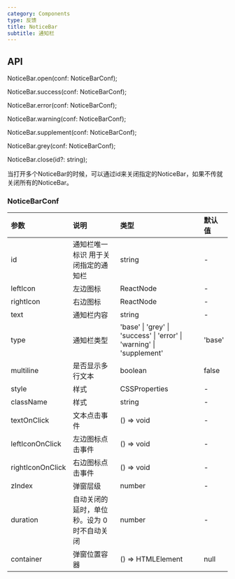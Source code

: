 ```yaml
---
category: Components
type: 反馈
title: NoticeBar
subtitle: 通知栏
---
```


## API

NoticeBar.open(conf: NoticeBarConf);

NoticeBar.success(conf: NoticeBarConf);

NoticeBar.error(conf: NoticeBarConf);

NoticeBar.warning(conf: NoticeBarConf);

NoticeBar.supplement(conf: NoticeBarConf);

NoticeBar.grey(conf: NoticeBarConf);

NoticeBar.close(id?: string); 

当打开多个NoticeBar的时候，可以通过id来关闭指定的NoticeBar，如果不传就关闭所有的NoticeBar。

### NoticeBarConf 

| 参数             | 说明                                | 类型                                                                  | 默认值 |
| :--------------- | :---------------------------------- | :-------------------------------------------------------------------- | :----- |
| id               | 通知栏唯一标识 用于关闭指定的通知栏 | string                                                                | -      |
| leftIcon         | 左边图标                            | ReactNode                                                             | -      |
| rightIcon        | 右边图标                            | ReactNode                                                             | -      |
| text             | 通知栏内容                          | string                                                                | -      |
| type             | 通知栏类型                          | 'base' \| 'grey' \| 'success' \| 'error' \| 'warning' \| 'supplement' | 'base' |
| multiline        | 是否显示多行文本                    | boolean                                                               | false  |
| style            | 样式                                | CSSProperties                                                         | -      |
| className        | 样式                                | string                                                                | -      |
| textOnClick      | 文本点击事件                        | () => void                                                            | -      |
| leftIconOnClick  | 左边图标点击事件                    | () => void                                                            | -      |
| rightIconOnClick | 右边图标点击事件                    | () => void                                                            | -      |
| zIndex | 弹窗层级                    | number                                                           | -      |
| duration | 自动关闭的延时，单位秒。设为 0 时不自动关闭                    | number                                                           | -      |
|container|弹窗位置容器|() =>  HTMLElement | null|() => document.body|
